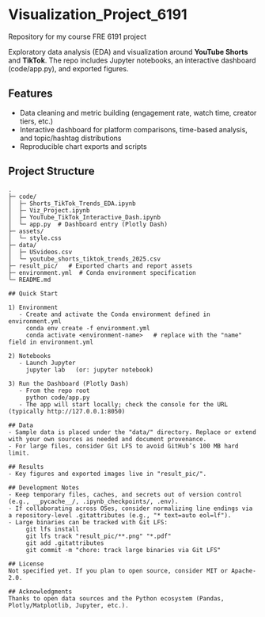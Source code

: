 # Visualization_Project_6191
Repository for my course FRE 6191 project

Exploratory data analysis (EDA) and visualization around **YouTube Shorts** and **TikTok**.
The repo includes Jupyter notebooks, an interactive dashboard (code/app.py), and exported figures.

## Features
- Data cleaning and metric building (engagement rate, watch time, creator tiers, etc.)
- Interactive dashboard for platform comparisons, time-based analysis, and topic/hashtag distributions
- Reproducible chart exports and scripts

## Project Structure
```text
.
├─ code/
│  ├─ Shorts_TikTok_Trends_EDA.ipynb
│  ├─ Viz_Project.ipynb
│  ├─ YouTube_TikTok_Interactive_Dash.ipynb
│  └─ app.py  # Dashboard entry (Plotly Dash)
├─ assets/
│  └─ style.css
├─ data/
│  ├─ USvideos.csv
│  └─ youtube_shorts_tiktok_trends_2025.csv
├─ result_pic/   # Exported charts and report assets
├─ environment.yml  # Conda environment specification
└─ README.md

## Quick Start

1) Environment
   - Create and activate the Conda environment defined in environment.yml
     conda env create -f environment.yml
     conda activate <environment-name>   # replace with the "name" field in environment.yml

2) Notebooks
   - Launch Jupyter
     jupyter lab   (or: jupyter notebook)

3) Run the Dashboard (Plotly Dash)
   - From the repo root
     python code/app.py
   - The app will start locally; check the console for the URL (typically http://127.0.0.1:8050)

## Data
- Sample data is placed under the "data/" directory. Replace or extend with your own sources as needed and document provenance.
- For large files, consider Git LFS to avoid GitHub’s 100 MB hard limit.

## Results
- Key figures and exported images live in "result_pic/".

## Development Notes
- Keep temporary files, caches, and secrets out of version control (e.g., __pycache__/, .ipynb_checkpoints/, .env).
- If collaborating across OSes, consider normalizing line endings via a repository-level .gitattributes (e.g., "* text=auto eol=lf").
- Large binaries can be tracked with Git LFS:
     git lfs install
     git lfs track "result_pic/**.png" "*.pdf"
     git add .gitattributes
     git commit -m "chore: track large binaries via Git LFS"

## License
Not specified yet. If you plan to open source, consider MIT or Apache-2.0.

## Acknowledgments
Thanks to open data sources and the Python ecosystem (Pandas, Plotly/Matplotlib, Jupyter, etc.).

